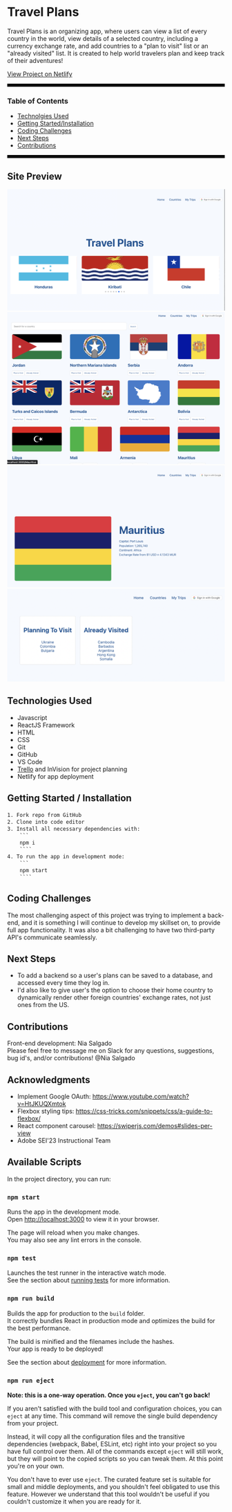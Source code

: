 # Travel Plans
Travel Plans is an organizing app, where users can view a list of every country in the world, view details of a selected country, including a currency exchange rate, and add countries to a "plan to visit" list or an "already visited" list. It is created to help world travelers plan and keep track of their adventures!

[View Project on Netlify](https://dapper-dieffenbachia-085fcf.netlify.app/)

<hr style='border: 3px solid black'>

### Table of Contents

- [Technolgies Used](#technologies-used)
- [Getting Started/Installation](#getting-started)
- [Coding Challenges](#coding-challenges)
- [Next Steps](#next-steps)
- [Contributions](#contributions)

<hr style='border: 3px solid black'>

## Site Preview
![SitePreview](./public/images/homepage.png)
![SitePreview](./public/images/countries.png)
![SitePreview](./public/images/country.png)
![SitePreview](./public/images/planlists.png)

## Technologies Used
- Javascript
- ReactJS Framework
- HTML
- CSS
- Git
- GitHub
- VS Code
- [Trello](https://trello.com/b/h95Cw5W5/capstone-project-4) and InVision for project planning
- Netlify for app deployment

## Getting Started / Installation
    1. Fork repo from GitHub
    2. Clone into code editor
    3. Install all necessary dependencies with:
        ```
        npm i
        ````
    4. To run the app in development mode:
        ```
        npm start
        ````

## Coding Challenges
The most challenging aspect of this project was trying to implement a back-end, and it is something I will continue to develop my skillset on, to provide full app functionality. It was also a bit challenging to have two third-party API's communicate seamlessly.

## Next Steps
- To add a backend so a user's plans can be saved to a database, and accessed every time they log in.
- I'd also like to give user's the option to choose their home country to dynamically render other foreign countries' exchange rates, not just ones from the US.

## Contributions
Front-end development: Nia Salgado<br/>
Please feel free to message me on Slack for any questions, suggestions, bug id's, and/or contributions! @Nia Salgado

## Acknowledgments
- Implement Google OAuth: https://www.youtube.com/watch?v=HtJKUQXmtok
- Flexbox styling tips: https://css-tricks.com/snippets/css/a-guide-to-flexbox/
- React component carousel: https://swiperjs.com/demos#slides-per-view
- Adobe SEI'23 Instructional Team 


## Available Scripts
In the project directory, you can run:

### `npm start`

Runs the app in the development mode.\
Open [http://localhost:3000](http://localhost:3000) to view it in your browser.

The page will reload when you make changes.\
You may also see any lint errors in the console.

### `npm test`

Launches the test runner in the interactive watch mode.\
See the section about [running tests](https://facebook.github.io/create-react-app/docs/running-tests) for more information.

### `npm run build`

Builds the app for production to the `build` folder.\
It correctly bundles React in production mode and optimizes the build for the best performance.

The build is minified and the filenames include the hashes.\
Your app is ready to be deployed!

See the section about [deployment](https://facebook.github.io/create-react-app/docs/deployment) for more information.

### `npm run eject`

**Note: this is a one-way operation. Once you `eject`, you can't go back!**

If you aren't satisfied with the build tool and configuration choices, you can `eject` at any time. This command will remove the single build dependency from your project.

Instead, it will copy all the configuration files and the transitive dependencies (webpack, Babel, ESLint, etc) right into your project so you have full control over them. All of the commands except `eject` will still work, but they will point to the copied scripts so you can tweak them. At this point you're on your own.

You don't have to ever use `eject`. The curated feature set is suitable for small and middle deployments, and you shouldn't feel obligated to use this feature. However we understand that this tool wouldn't be useful if you couldn't customize it when you are ready for it.
